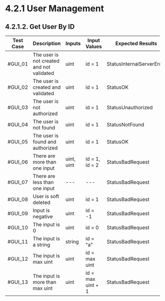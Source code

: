 # 4.2.1 User Management

## 4.2.1.2. Get User By ID

| **Test Case** | **Description** | **Inputs**     | **Input Values**                                                                            | **Expected Results**             | **Pass/Fail/Untested** |
|---------------------------------------|------|----------|---------------------------------------------------------------------------------------------------|--------------------------------------|------------------------|
| #GUI_01                   | The user is not created and not validated | uint | id = 1 | StatusInternalServerError |  Untested|
| #GUI_02 | The user is created and validated | uint | id = 1 | StatusOK |  Untested|
| #GUI_03 | The user is not authorized | uint | id = 1 | StatusUnauthorized |  Untested|
| #GUI_04 | The user is not found | uint | id = 1 | StatusNotFound |  Untested|
| #GUI_05 | The user is found and authorized | uint | id = 1 | StatusOK |  Untested|
| #GUI_06 | There are more than one input | uint, uint | id = 1, id = 2 | StatusBadRequest |  Untested|
| #GUI_07 | There are less than one input | --- | --- | StatusBadRequest |  Untested|
| #GUI_08 | User is soft deleted | uint | id = 1 | StatusBadRequest |  Untested|
| #GUI_09 | Input is negative | uint | id = -1 | StatusBadRequest |  Untested|
| #GUI_10 | The input is 0 | uint | id = 0 | StatusBadRequest |  Untested|
| #GUI_11 | The input is a string | string | id = "a" | StatusBadRequest |  Untested|
| #GUI_12 | The input is max uint | uint | id = max uint | StatusBadRequest |  Untested|
| #GUI_13 | The input is more than max uint | uint | id = max uint + 1 | StatusBadRequest |  Untested |
